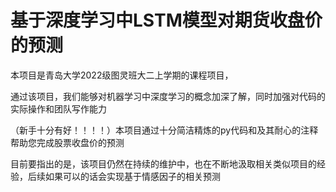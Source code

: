 # 基于深度学习中LSTM模型对期货收盘价的预测

本项目是青岛大学2022级图灵班大二上学期的课程项目，

通过该项目，我们能够对机器学习中深度学习的概念加深了解，同时加强对代码的实际操作和团队写作能力

（新手十分有好！！！！）本项目通过十分简洁精炼的py代码和及其耐心的注释帮助您完成股票收盘价的预测

目前要指出的是，该项目仍然在持续的维护中，也在不断地汲取相关类似项目的经验，后续如果可以的话会实现基于情感因子的相关预测
